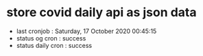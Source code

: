 # store covid daily api as json data

- last cronjob : Saturday, 17 October 2020 00:45:15
- status og cron : success
- status daily cron : success
      
      